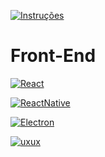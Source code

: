 [![Instruções](https://img.shields.io/badge/Back-red?style=for-the-badge)](../instructions.md)

#	Front-End

[![React](https://img.shields.io/badge/React-cian?style=for-the-badge)](https://github.com/Catson28/Enployer-Management/tree/main/Cursos/Programacao/Linguagens/Front-End/React)

[![ReactNative](https://img.shields.io/badge/ReactNative-cyan?style=for-the-badge)](https://github.com/Catson28/Enployer-Management/tree/main/Cursos/Programacao/Linguagens/Front-End/React-Native)

[![Electron](https://img.shields.io/badge/Electron-blue?style=for-the-badge)](https://github.com/Catson28/Enployer-Management/tree/main/Cursos/Programacao/Linguagens/Front-End/Electron)

[![uxux](https://img.shields.io/badge/UX/UI-black?style=for-the-badge)](https://github.com/Catson28/Enployer-Management/blob/main/Pesquisar/UI_UX)